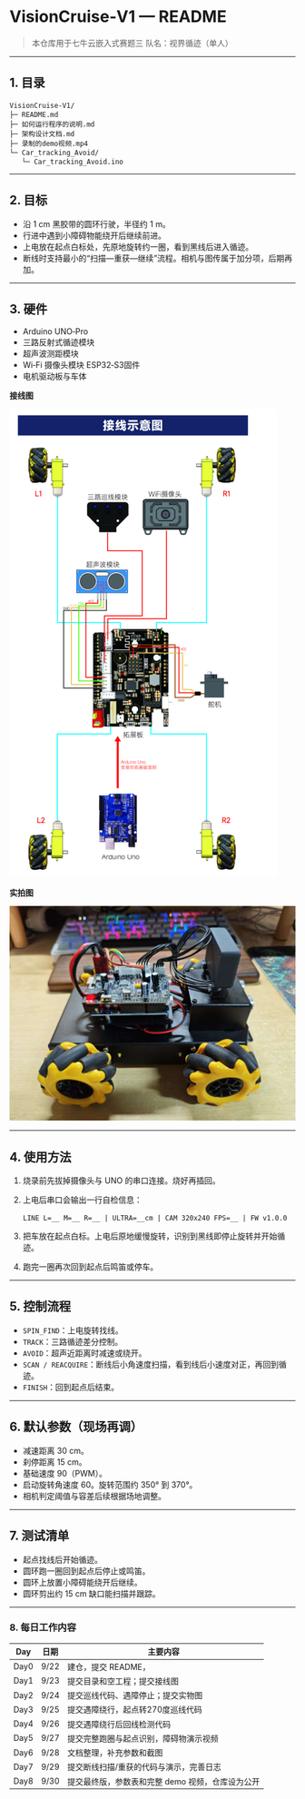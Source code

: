 # VisionCruise‑V1 — README

> 本仓库用于七牛云嵌入式赛题三
> 队名：视界循迹（单人）

---

## 1. 目录

```
VisionCruise‑V1/
├─ README.md
├─ 如何运行程序的说明.md
├─ 架构设计文档.md
├─ 录制的demo视频.mp4
└─ Car_tracking_Avoid/
   └─ Car_tracking_Avoid.ino
```

---

## 2. 目标

* 沿 1 cm 黑胶带的圆环行驶，半径约 1 m。
* 行进中遇到小障碍物能绕开后继续前进。
* 上电放在起点白标处，先原地旋转约一圈，看到黑线后进入循迹。
* 断线时支持最小的“扫描—重获—继续”流程。相机与图传属于加分项，后期再加。

---

## 3. 硬件

* Arduino UNO‑Pro
* 三路反射式循迹模块
* 超声波测距模块
* Wi‑Fi 摄像头模块 ESP32‑S3固件
* 电机驱动板与车体

**接线图**

![Wiring](image/接线示意图.png)

**实拍图**

![Car](image/小车实拍图.jpg)

---

## 4. 使用方法

1. 烧录前先拔掉摄像头与 UNO 的串口连接。烧好再插回。
2. 上电后串口会输出一行自检信息：

   ```
   LINE L=__ M=__ R=__ | ULTRA=__cm | CAM 320x240 FPS=__ | FW v1.0.0
   ```
3. 把车放在起点白标。上电后原地缓慢旋转，识别到黑线即停止旋转并开始循迹。
4. 跑完一圈再次回到起点后鸣笛或停车。

---

## 5. 控制流程

* `SPIN_FIND`：上电旋转找线。
* `TRACK`：三路循迹差分控制。
* `AVOID`：超声近距离时减速或绕开。
* `SCAN / REACQUIRE`：断线后小角速度扫描，看到线后小速度对正，再回到循迹。
* `FINISH`：回到起点后结束。

---

## 6. 默认参数（现场再调）

* 减速距离 30 cm。
* 刹停距离 15 cm。
* 基础速度 90（PWM）。
* 启动旋转角速度 60。旋转范围约 350° 到 370°。
* 相机判定阈值与容差后续根据场地调整。

---

## 7. 测试清单

* 起点找线后开始循迹。
* 圆环跑一圈回到起点后停止或鸣笛。
* 圆环上放置小障碍能绕开后继续。
* 圆环剪出约 15 cm 缺口能扫描并跟踪。

---


### 8. 每日工作内容

| Day  | 日期   | 主要内容                              |
| ---- | ---- | --------------------------------- |
| Day0 | 9/22 | 建仓，提交 README，             |
| Day1 | 9/23 | 提交目录和空工程；提交接线图                |
| Day2 | 9/24 | 提交巡线代码、遇障停止；提交实物图       |
| Day3 | 9/25 | 提交遇障绕行，起点转270度巡线代码            |
| Day4 | 9/26 | 提交遇障绕行后回线检测代码              |
| Day5 | 9/27 | 提交完整跑圈与起点识别，障碍物演示视频               |
| Day6 | 9/28 | 文档整理，补充参数和截图             |
| Day7 | 9/29 | 提交断线扫描/重获的代码与演示，完善日志            |
| Day8 | 9/30 | 提交最终版，参数表和完整 demo 视频，仓库设为公开 |


